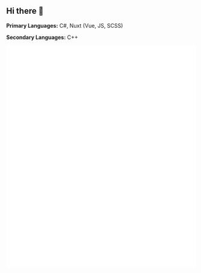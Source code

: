 
## Hi there 👋

**Primary Languages:** C#, Nuxt (Vue, JS, SCSS)

**Secondary Languages:** C++

![](https://raw.githubusercontent.com/Nitrrine/github-stats-transparent/output/generated/overview.svg)
![](https://raw.githubusercontent.com/Nitrrine/github-stats-transparent/output/generated/languages.svg)
